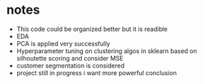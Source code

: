 # notes
- This code could be organized better but it is readible
- EDA 
- PCA is applied very successfully
- Hyperparameter tuning on clustering algos in sklearn based on silhoutette scoring and consider MSE
- customer segmentation is considered
- project still in progress i want more powerful conclusion 
